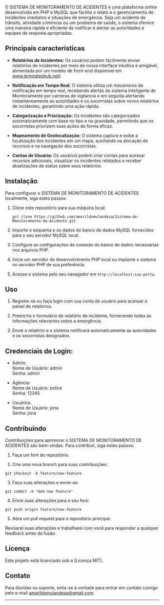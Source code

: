 O SISTEMA DE MONITORAMENTO DE ACIDENTES é uma plataforma online desenvolvida em PHP e MySQL que facilita o relato e o gerenciamento de incidentes imediatos e situações de emergência. Seja um acidente de trânsito, atividade criminosa ou um problema de saúde, o sistema oferece uma maneira rápida e eficiente de notificar e alertar as autoridades e equipes de resposta apropriadas.

## Principais características

- **Relatórios de Incidentes:** Os usuários podem facilmente enviar relatórios de incidentes por meio de nossa interface intuitiva e amigável, alimentada por um modelo de front-end disponível em www.templateshub.net/.

- **Notificação em Tempo Real:** O sistema utiliza um mecanismo de notificação em tempo real, recebendo alertas do sistema Inteligente de Monitoramento por cameras de vigilancia e em seguida alertando instantaneamente as autoridades e os socorristas sobre novos relatórios de incidentes, garantindo uma ação rápida.

- **Categorização e Priorização:** Os incidentes são categorizados automaticamente com base no tipo e na gravidade, permitindo que os socorristas priorizem suas ações de forma eficaz.

- **Mapeamento de Geolocalização:** O sistema captura e exibe a localização dos incidentes em um mapa, auxiliando na alocação de recursos e na navegação dos socorristas.

- **Contas de Usuário:** Os usuários podem criar contas para acessar recursos adicionais, visualizar os incidentes relatados e receber atualizações de status sobre seus relatórios.

## Instalação

Para configurar o SISTEMA DE MONITORAMENTO DE ACIDENTES localmente, siga estes passos:

1. Clone este repositório para sua máquina local:

   ```
   git clone https://github.com/amarildomulandeza/Sistema-de-Monitoramento-de-Acidente.git
   ```

2. Importe o esquema e os dados do banco de dados MySQL fornecidos para o seu servidor MySQL local.

3. Configure as configurações de conexão do banco de dados necessárias nos arquivos PHP.

4. Inicie um servidor de desenvolvimento PHP local ou implante o sistema no servidor PHP de sua preferência.

5. Acesse o sistema pelo seu navegador em `http://localhost:sua-porta`.

## Uso

1. Registre-se ou faça login com sua conta de usuário para acessar o painel de relatórios.

2. Preencha o formulário de relatório de incidente, fornecendo todas as informações relevantes sobre a emergência.

3. Envie o relatório e o sistema notificará automaticamente as autoridades e os socorristas designados.

## Credenciais de Login:

- Admin: <br>
Nome de Usuário: admin <br>
Senha: admin <br>

- Agência: <br>
Nome de Usuário: police <br>
Senha: 12345 <br>

- Usuários: <br>
Nome de Usuário: jona <br>
Senha: jona <br>

## Contribuindo

Contribuições para aprimorar o SISTEMA DE MONITORAMENTO DE ACIDENTES são bem-vindas. Para contribuir, siga estes passos:

1. Faça um fork do repositório.

2. Crie uma nova branch para suas contribuições:

```
git checkout -b feature/new-feature
```

3. Faça suas alterações e envie-as:

```
git commit -m "Add new feature"
```

4. Envie suas alterações para o seu fork:

```
git push origin feature/new-feature
```

5. Abra um pull request para o repositório principal.

Revisarei suas alterações e trabalharei com você para responder a qualquer feedback antes da fusão.

## Licença

Este projeto está licenciado sob a [Licença MIT].

## Contato

Para dúvidas ou suporte, sinta-se à vontade para entrar em contato comigo pelo e-mail amarildomulandeza@gmail.com.

---
